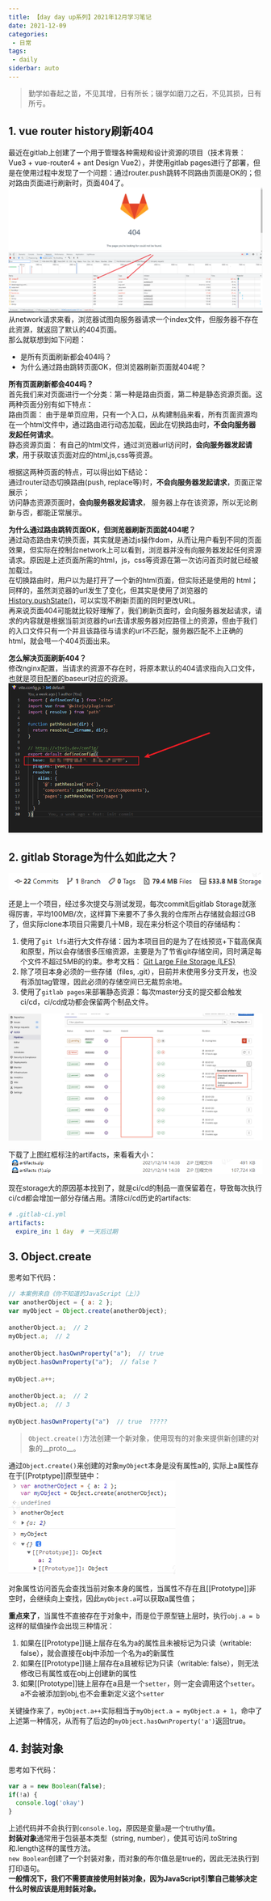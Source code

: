 ```yaml
---
title: 【day day up系列】2021年12月学习笔记
date: 2021-12-09
categories:
 - 日常
tags:
 - daily
siderbar: auto
---
```


> 勤学如春起之苗，不见其增，日有所长；辍学如磨刀之石，不见其损，日有所亏。

## 1. vue router history刷新404
最近在gitlab上创建了一个用于管理各种需规和设计资源的项目（技术背景：Vue3 + vue-router4 + ant Design Vue2），并使用gitlab pages进行了部署，但是在使用过程中发现了一个问题：通过router.push跳转不同路由页面是OK的；但对路由页面进行刷新时，页面404了。  
![](../images/daily-019.png)  
从network请求来看，浏览器试图向服务器请求一个index文件，但服务器不存在此资源，就返回了默认的404页面。  
那么就联想到如下问题：   
- 是所有页面刷新都会404吗？   
- 为什么通过路由跳转页面OK，但浏览器刷新页面就404呢？  

**所有页面刷新都会404吗？**  
首先我们来对页面进行一个分类：第一种是路由页面，第二种是静态资源页面。这两种页面分别有如下特点：  
路由页面： 由于是单页应用，只有一个入口，从构建制品来看，所有页面资源均在一个html文件中，通过路由进行动态加载，因此在切换路由时，**不会向服务器发起任何请求**。  
静态资源页面： 有自己的html文件，通过浏览器url访问时，**会向服务器发起请求**，用于获取该页面对应的html,js,css等资源。  

根据这两种页面的特点，可以得出如下结论：  
通过router动态切换路由(push, replace等)时，**不会向服务器发起请求**，页面正常展示；    
访问静态资源页面时，**会向服务器发起请求**， 服务器上存在该资源，所以无论刷新与否，都能正常展示。

**为什么通过路由跳转页面OK，但浏览器刷新页面就404呢？**  
通过动态路由来切换页面，其实就是通过js操作dom，从而让用户看到不同的页面效果，但实际在控制台network上可以看到，浏览器并没有向服务器发起任何资源请求。原因是上述页面所需的html，js，css等资源在第一次访问首页时就已经被加载过。  
在切换路由时，用户以为是打开了一个新的html页面，但实际还是使用的 html；同样的，虽然浏览器的url发生了变化，但其实是使用了浏览器的[History.pushState()](https://developer.mozilla.org/zh-CN/docs/Web/API/History/pushState)，可以实现不刷新页面的同时更改URL。  
再来说页面404可能就比较好理解了，我们刷新页面时，会向服务器发起请求，请求的内容就是根据当前浏览器的url去请求服务器对应路径上的资源，但由于我们的入口文件只有一个并且该路径与请求的url不匹配，服务器匹配不上正确的html，就会甩一个404页面出来。  

**怎么解决页面刷新404？**  
修改nginx配置，当请求的资源不存在时，将原本默认的404请求指向入口文件，也就是项目配置的baseurl对应的资源。  
![](../images/daily-020.png)

## 2. gitlab Storage为什么如此之大？
![](../images/daily-021.png)  

还是上一个项目，经过多次提交与测试发现，每次commit后gitlab Storage就涨得厉害，平均100MB/次，这样算下来要不了多久我的仓库所占存储就会超过GB了，但实际clone本项目只需要几十MB，现在来分析这个项目的存储结构：  
1. 使用了`git lfs`进行大文件存储：因为本项目目的是为了在线预览+下载高保真和原型，所以会存储很多压缩资源，主要是为了节省git存储空间，同时满足每个文件不超过5MB的约束。参考文档： [Git Large File Storage (LFS) ](https://git-biz.qianxin-inc.cn/help/topics/git/lfs/index)  
2. 除了项目本身必须的一些存储（files, .git），目前并未使用多分支开发，也没有添加tag管理，因此必须的存储空间已无裁剪余地。  
3. 使用了`gitlab pages`来部署静态资源：每次master分支的提交都会触发ci/cd，ci/cd成功都会保留两个制品文件。  

![](../images/daily-022.png)  

下载了上图红框标注的artifacts，来看看大小：  
![](../images/daily-023.png)

现在storage大的原因基本找到了，就是ci/cd的制品一直保留着在，导致每次执行ci/cd都会增加一部分存储占用。清除ci/cd历史的artifacts:   
```yml
# .gitlab-ci.yml
artifacts:
  expire_in: 1 day  # 一天后过期
```

## 3. Object.create
思考如下代码：  

```js
// 本案例来自《你不知道的JavaScript（上）》
var anotherObject = { a: 2 };
var myObject = Object.create(anotherObject);

anotherObject.a;  // 2
myObject.a;  // 2

anotherObject.hasOwnProperty("a");  // true
myObject.hasOwnProperty("a");  // false ?

myObject.a++;

anotherObject.a;  // 2
myObject.a;  // 3

myObject.hasOwnProperty("a")  // true  ?????
```
> `Object.create()`方法创建一个新对象，使用现有的对象来提供新创建的对象的__proto__。

通过`Object.create()`来创建的对象`myObject`本身是没有属性a的, 实际上a属性存在于[[Protptype]]原型链中：  
![](../images/daily-024.png)  

对象属性访问首先会查找当前对象本身的属性，当属性不存在且[[Prototype]]非空时，会继续向上查找，因此`myObject.a`可以获取a属性值；  

**重点来了**，当属性不直接存在于对象中，而是位于原型链上层时，执行`obj.a = b`这样的赋值操作会出现三种情况：  
1. 如果在[[Prototype]]链上层存在名为a的属性且未被标记为只读（writable: false），就会直接在obj中添加一个名为a的新属性  
2. 如果在[[Prototype]]链上层存在a且被标记为只读（writable: false），则无法修改已有属性或在obj上创建新的属性
3. 如果[[Prototype]]链上层存在a且是一个`setter`，则一定会调用这个`setter`。a不会被添加到obj,也不会重新定义这个`setter`  

关键操作来了，`myObject.a++`实际相当于`myObject.a = myObject.a + 1`，命中了上述第一种情况，从而有了后边的`myObject.hasOwnProperty('a')`返回true。

## 4. 封装对象
思考如下代码：

```js
var a = new Boolean(false);
if(!a) {
  console.log('okay')  
}
```  
上述代码并不会执行到`console.log`，原因是变量`a`是一个truthy值。  
**封装对象**通常用于包装基本类型（string, number），使其可访问.toString和.length这样的属性方法。  
`new Boolean`创建了一个封装对象，而对象的布尔值总是true的，因此无法执行到打印语句。  
**一般情况下，我们不需要直接使用封装对象，因为JavaScript引擎自己能够决定什么时候应该是用封装对象。**
